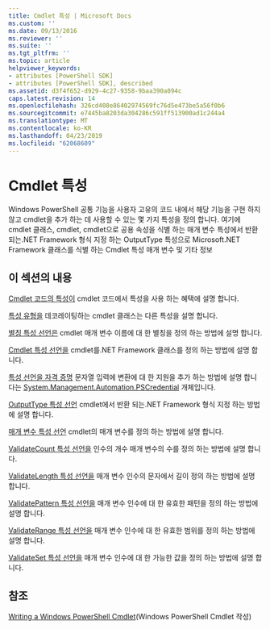 ```yaml
---
title: Cmdlet 특성 | Microsoft Docs
ms.custom: ''
ms.date: 09/13/2016
ms.reviewer: ''
ms.suite: ''
ms.tgt_pltfrm: ''
ms.topic: article
helpviewer_keywords:
- attributes [PowerShell SDK]
- attributes [PowerShell SDK], described
ms.assetid: d3f4f652-d929-4c27-9358-9baa390a094c
caps.latest.revision: 14
ms.openlocfilehash: 326cd408e86402974569fc76d5e473be5a56f0b6
ms.sourcegitcommit: e7445ba8203da304286c591ff513900ad1c244a4
ms.translationtype: MT
ms.contentlocale: ko-KR
ms.lasthandoff: 04/23/2019
ms.locfileid: "62068609"
---
```

# <a name="cmdlet-attributes"></a>Cmdlet 특성

Windows PowerShell 공통 기능을 사용자 고유의 코드 내에서 해당 기능을 구현 하지 않고 cmdlet을 추가 하는 데 사용할 수 있는 몇 가지 특성을 정의 합니다. 여기에 cmdlet 클래스, cmdlet, cmdlet으로 공용 속성을 식별 하는 매개 변수 특성에서 반환 되는.NET Framework 형식 지정 하는 OutputType 특성으로 Microsoft.NET Framework 클래스를 식별 하는 Cmdlet 특성 매개 변수 및 기타 정보

## <a name="in-this-section"></a>이 섹션의 내용

[Cmdlet 코드의 특성이](./attributes-in-cmdlet-code.md) cmdlet 코드에서 특성을 사용 하는 혜택에 설명 합니다.

[특성 유형을](./attribute-types.md) 데코레이팅하는 cmdlet 클래스는 다른 특성을 설명 합니다.

[별칭 특성 선언은](./alias-attribute-declaration.md) cmdlet 매개 변수 이름에 대 한 별칭을 정의 하는 방법에 설명 합니다.

[Cmdlet 특성 선언을](./cmdlet-attribute-declaration.md) cmdlet를.NET Framework 클래스를 정의 하는 방법에 설명 합니다.

[특성 선언을 자격 증명](./credential-attribute-declaration.md) 문자열 입력에 변환에 대 한 지원을 추가 하는 방법에 설명 합니다는 [System.Management.Automation.PSCredential](/dotnet/api/System.Management.Automation.PSCredential) 개체입니다.

[OutputType 특성 선언](./outputtype-attribute-declaration.md) cmdlet에서 반환 되는.NET Framework 형식 지정 하는 방법에 설명 합니다.

[매개 변수 특성 선언](./parameter-attribute-declaration.md) cmdlet의 매개 변수를 정의 하는 방법에 설명 합니다.

[ValidateCount 특성 선언을](./validatecount-attribute-declaration.md) 인수의 개수 매개 변수의 수를 정의 하는 방법에 설명 합니다.

[ValidateLength 특성 선언을](./validatelength-attribute-declaration.md) 매개 변수 인수의 문자에서 길이 정의 하는 방법에 설명 합니다.

[ValidatePattern 특성 선언을](./validatepattern-attribute-declaration.md) 매개 변수 인수에 대 한 유효한 패턴을 정의 하는 방법에 설명 합니다.

[ValidateRange 특성 선언을](./validaterange-attribute-declaration.md) 매개 변수 인수에 대 한 유효한 범위를 정의 하는 방법에 설명 합니다.

[ValidateSet 특성 선언을](./validateset-attribute-declaration.md) 매개 변수 인수에 대 한 가능한 값을 정의 하는 방법에 설명 합니다.

## <a name="reference"></a>참조

[Writing a Windows PowerShell Cmdlet](./writing-a-windows-powershell-cmdlet.md)(Windows PowerShell Cmdlet 작성)
